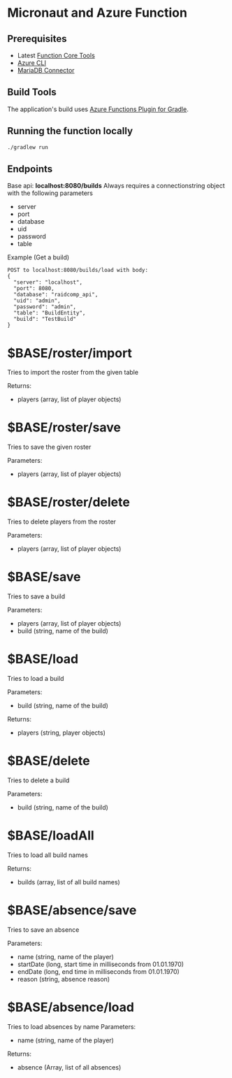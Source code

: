 # Micronaut and Azure Function

## Prerequisites

- Latest [Function Core Tools](https://aka.ms/azfunc-install)
- [Azure CLI](https://docs.microsoft.com/en-us/cli/azure/)
- [MariaDB Connector](https://mariadb.com/kb/en/about-mariadb-connector-j/)


## Build Tools

The application's build uses [Azure Functions Plugin for Gradle](https://plugins.gradle.org/plugin/com.microsoft.azure.azurefunctions).
## Running the function locally

```cmd
./gradlew run
```

## Endpoints
Base api: **localhost:8080/builds**
Always requires a connectionstring object with the following parameters
* server
* port
* database
* uid
* password
* table

Example (Get a build)
```
POST to localhost:8080/builds/load with body:
{
  "server": "localhost",
  "port": 8080,
  "database": "raidcomp_api",
  "uid": "admin",
  "password": "admin",
  "table": "BuildEntity",
  "build": "TestBuild"
}
```

# $BASE/roster/import
Tries to import the roster from the given table

Returns:
* players (array, list of player objects)

# $BASE/roster/save
Tries to save the given roster

Parameters:
* players (array, list of player objects)

# $BASE/roster/delete
Tries to delete players from the roster

Parameters:
* players (array, list of player objects)

# $BASE/save
Tries to save a build

Parameters:
* players (array, list of player objects)
* build (string, name of the build)

# $BASE/load
Tries to load a build

Parameters:
* build (string, name of the build)

Returns:
* players (string, player objects)

# $BASE/delete
Tries to delete a build

Parameters:
* build (string, name of the build)

# $BASE/loadAll
Tries to load all build names

Returns:
* builds (array, list of all build names)

# $BASE/absence/save
Tries to save an absence

Parameters:
* name (string, name of the player)
* startDate (long, start time in milliseconds from 01.01.1970)
* endDate (long, end time in milliseconds from 01.01.1970)
* reason (string, absence reason)

# $BASE/absence/load
Tries to load absences by name
Parameters:
* name (string, name of the player)

Returns:
* absence (Array, list of all absences)
